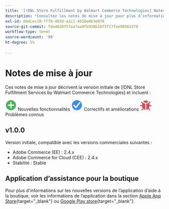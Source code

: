 ```yaml
---
title: '[!DNL Store Fulfillment by Walmart Commerce Technologies] Notes de mise à jour'
description: "Consultez les notes de mise à jour pour plus d’informations sur toutes les [!DNL Store Fulfillment by Walmart Commerce Technologies] versions."
exl-id: 04dcec10-fff8-483d-a2c1-4b58e063e0f0
source-git-commit: fda4620f57aa7aa9fb930b10f5717fee98983378
workflow-type: tm+mt
source-wordcount: '99'
ht-degree: 5%

---
```


# Notes de mise à jour

Ces notes de mise à jour décrivent la version initiale de [!DNL Store Fulfillment Services by Walmart Commerce Technologies] et incluent :

![Nouveau](../assets/new.svg) Nouvelles fonctionnalités
![Correction d’un problème](../assets/fix.svg) Correctifs et améliorations
![Problème connu](../assets/bug.svg) Problèmes connus

<!-- ## v1.1 -->
<!--
![Fixed issue](../assets/fix.svg)-->
<!-- Simplified the [Check-in experience configuration](check-in-experience-setup.md) for the Store Assist app by adding default car make and model selections. In the previous version, merchants had to manually configure the car make and model selections.-->

## v1.0.0

Version initiale, compatible avec les versions commerciales suivantes :

* Adobe Commerce (EE) : 2.4.x
* Adobe Commerce for Cloud (CEE) : 2.4.x
* Stabilité : Stable

## Application d’assistance pour la boutique

Pour plus d’informations sur les nouvelles versions de l’application d’aide à la boutique, voir les informations de l’application dans la section [Apple App Store](https://apps.apple.com/us/app/store-assist-by-walmart/id1609281539){target=&quot;_blank&quot;} ou [Google Play store](https://play.google.com/store/apps/details?id=com.walmart.faas.storeassist){target=&quot;_blank&quot;}.
